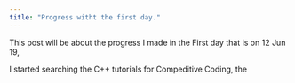 ```yaml
---
title: "Progress witht the first day."
---
```


This post will be about the progress I made in the First day that is on 12 Jun 19,

I started searching the C++ tutorials for Compeditive Coding, the 